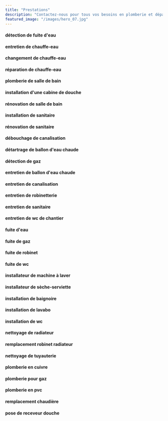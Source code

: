 ```yaml
---
title: "Prestations"
description: "Contactez-nous pour tous vos besoins en plomberie et dépannage !"
featured_image: "/images/hero_07.jpg"
---
```



#### détection de fuite d'eau
#### entretien de chauffe-eau
#### changement de chauffe-eau
#### réparation de chauffe-eau
#### plomberie de salle de bain
#### installation d'une cabine de douche
#### rénovation de salle de bain
#### installation de sanitaire
#### rénovation de sanitaire
#### débouchage de canalisation
#### détartrage de ballon d'eau chaude
#### détection de gaz
#### entretien de ballon d'eau chaude
#### entretien de canalisation
#### entretien de robinetterie
#### entretien de sanitaire
#### entretien de wc de chantier
#### fuite d'eau
#### fuite de gaz
#### fuite de robinet
#### fuite de wc
#### installateur de machine à laver
#### installateur de sèche-serviette
#### installation de baignoire
#### installation de lavabo
#### installation de wc
#### nettoyage de radiateur
#### remplacement robinet radiateur
#### nettoyage de tuyauterie
#### plomberie en cuivre
#### plomberie pour gaz
#### plomberie en pvc
#### remplacement chaudière
#### pose de receveur douche
